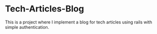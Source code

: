 # Tech-Articles-Blog
This is a project where I implement a blog for tech articles using rails with simple authentication.
